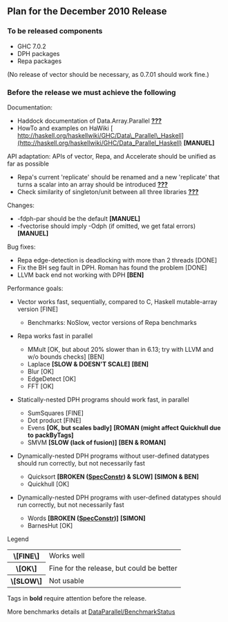 ## Plan for the December 2010 Release


### To be released components


- GHC 7.0.2
- DPH packages
- Repa packages


(No release of vector should be necessary, as 0.7.01 should work fine.)


### Before the release we must achieve the following



Documentation:


- Haddock documentation of Data.Array.Parallel **[???](data-parallel/dec2010-release?)**
- HowTo and examples on HaWiki [
  http://haskell.org/haskellwiki/GHC/Data\_Parallel\_Haskell](http://haskell.org/haskellwiki/GHC/Data_Parallel_Haskell) **\[MANUEL\]**


API adaptation: APIs of vector, Repa, and Accelerate should be unified as far as possible


- Repa's current 'replicate' should be renamed and a new 'replicate' that turns a scalar into an array should be introduced **[???](data-parallel/dec2010-release?)**
- Check similarity of singleton/unit between all three libraries **[???](data-parallel/dec2010-release?)**


Changes:


- -fdph-par should be the default **\[MANUEL\]**
- -fvectorise should imply -Odph (if omitted, we get fatal errors) **\[MANUEL\]**


 
Bug fixes:


- Repa edge-detection is deadlocking with more than 2 threads \[DONE\]
- Fix the BH seg fault in DPH. Roman has found the problem \[DONE\]
- LLVM back end not working with DPH **\[BEN\]**


Performance goals:


- Vector works fast, sequentially, compared to C, Haskell mutable-array version \[FINE\]

  - Benchmarks: NoSlow, vector versions of Repa benchmarks
- Repa works fast in parallel

  - MMult \[OK, but about 20% slower than in 6.13; try with LLVM and w/o bounds checks\] \[BEN\]
  - Laplace **\[SLOW & DOESN'T SCALE\]** **\[BEN\]**
  - Blur \[OK\]
  - EdgeDetect \[OK\]
  - FFT \[OK\]
- Statically-nested DPH programs should work fast, in parallel

  - SumSquares \[FINE\]
  - Dot product \[FINE\]
  - Evens **\[OK, but scales badly\]** **\[ROMAN (might affect Quickhull due to packByTags\]**
  - SMVM **\[SLOW (lack of fusion)\]** **\[BEN & ROMAN\]**
- Dynamically-nested DPH programs without user-defined datatypes should run correctly, but not necessarily fast

  - Quicksort **\[BROKEN ([SpecConstr](spec-constr)) & SLOW\]** **\[SIMON & BEN\]**
  - Quickhull \[OK\]
- Dynamically-nested DPH programs with user-defined datatypes should run correctly, but not necessarily fast

  - Words **\[BROKEN ([SpecConstr](spec-constr))\]** **\[SIMON\]**
  - BarnesHut \[OK\]


Legend


<table><tr><th>\[FINE\]</th>
<td>
Works well
</td></tr>
<tr><th>\[OK\]</th>
<td>
Fine for the release, but could be better
</td></tr>
<tr><th>\[SLOW\]</th>
<td>
Not usable
</td></tr></table>



Tags in **bold** require attention before the release.



More benchmarks details at [DataParallel/BenchmarkStatus](data-parallel/benchmark-status)


